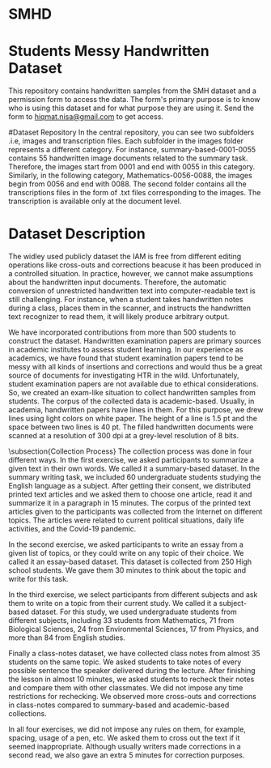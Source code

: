 # SMHD
# Students Messy Handwritten Dataset

This repository contains handwritten samples from the SMH dataset and a permission form to access the data. The form's primary purpose is to know who is using this dataset and for what purpose they are using it. Send the form to hiqmat.nisa@gmail.com to get access. 


#Dataset Repository
In the central repository, you can see two subfolders .i.e, images and transcription files. Each subfolder in the images folder represents a different category. For instance, summary-based-0001-0055 contains 55 handwritten image documents related to the summary task. Therefore, the images start from 0001 and end with 0055 in this category. Similarly, in the following category, Mathematics-0056-0088, the images begin from 0056 and end with 0088. 
The second folder contains all the transcriptions files in the form of .txt files corresponding to the images. The transcription is available only at the document level. 

# Dataset Description

The widley used publicly dataset the IAM is free from different editing operations like cross-outs and corrections beacuse it has been produced in a controlled situation. In practice, however, we cannot make assumptions about the handwritten input documents. Therefore, the automatic conversion of unrestricted handwritten text into computer-readable text is still challenging. For instance, when a student takes handwritten notes during a class, places them in the scanner, and instructs the handwritten text recognizer to read them, it will likely produce arbitrary output. 

We have incorporated contributions from more than 500 students to construct the dataset. Handwritten examination papers are primary sources in academic institutes to assess student learning. In our experience as academics, we have found that student examination papers tend to be messy with all kinds of insertions and corrections and would thus be a great source of documents for investigating HTR in the wild. Unfortunately, student examination papers are not available due to ethical considerations. So, we created an exam-like situation to collect handwritten samples from students. The corpus of the collected data is academic-based. Usually, in academia, handwritten papers have lines in them. For this purpose, we drew lines using light colors on white paper. The height of a line is 1.5 pt and the space between two lines is 40 pt. The filled handwritten documents were scanned at a resolution of  300 dpi at a grey-level resolution of 8 bits. 

\subsection{Collection Process}
The collection process was done in four different ways. In the first exercise, we asked participants to summarize a given text in their own words. We called it a summary-based dataset. In the summary writing task, we included 60 undergraduate students studying the English language as a subject. After getting their consent, we distributed  printed text articles and we asked them to choose one article, read it and summarize it in  a paragraph in 15 minutes. The corpus of the printed text articles given to the participants was collected from the Internet on different topics. The articles were related to current political situations, daily life activities, and the Covid-19 pandemic. 

In the second exercise, we asked participants to write an essay from a given list of topics, or they could write on any topic of their choice. We called it an essay-based dataset. This dataset is collected from 250 High school students. We gave them 30 minutes to think about the topic and write for this task.

 In the third exercise,  we select participants from different subjects and ask them to write on a topic from their current study. We called it a subject-based dataset. For this study, we used undergraduate students from different subjects, including 33 students from Mathematics, 71 from Biological Sciences, 24 from Environmental Sciences,  17 from Physics, and more than 84 from English studies. 

Finally a class-notes dataset, we have collected class notes from almost 35 students on the same topic. We asked students to take notes of every possible sentence the speaker delivered during the lecture. After finishing the lesson in almost 10 minutes, we asked students to recheck their notes and compare them with other classmates. We did not impose any time restrictions for rechecking. We observed more cross-outs and corrections in class-notes compared to summary-based and academic-based collections.  

In all four exercises, we did not impose any rules on them, for example, spacing, usage of a pen, etc. We asked them to cross out the text if it seemed inappropriate. Although usually writers made corrections in a second read, we also gave an extra 5 minutes for correction purposes. 
